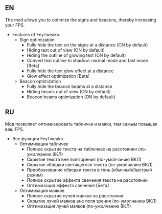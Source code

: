 ## EN
The mod allows you to optimize the signs and beacons, thereby increasing your FPS.
* Features of FeyTweaks:
  + Sign optimization
    - Fully hide the text on the signs at a distance (ON by default)
    - Hiding text out of view (ON by default)
    - Hiding the outline of glowing text (ON by default)
    - Convert text outline to shadow: normal mode and fast mode [Beta]
    - Fully hide the text glow effect at a distance
    - Glow effect optimization [Beta]
  + Beacon optimization
    - Fully hide the beacon beams at a distance
    - Hiding beams out of view (ON by default)
    - Beacon beams optimization (ON by default)


## RU
Мод позволяет оптимизировать таблички и маяки, тем самым повышая ваш FPS. 
* Все функции FeyTweaks
  + Оптимизация табличек
    - Полное скрытие текста на табличках на расстоянии (по-умолчанию ВКЛ)
    - Скрытие текста вне поля зрения (по-умолчанию ВКЛ)
    - Скрытие обводки светящегося текста (по-умолчанию ВКЛ)
    - Преобразование обводки текста в тень (обычный/быстрый режим)
    - Полное скрытие эффекта свечения текста на расстоянии
    - Оптимизация эффекта свечения [Бета]
  + Оптимизация маяков</summary>
    - Полное скрытие лучей маяков на расстоянии
    - Скрытие лучей маяков вне поля зрения (по-умолчанию ВКЛ)
    - Оптимизация лучей маяков (по-умолчанию ВКЛ)
    
